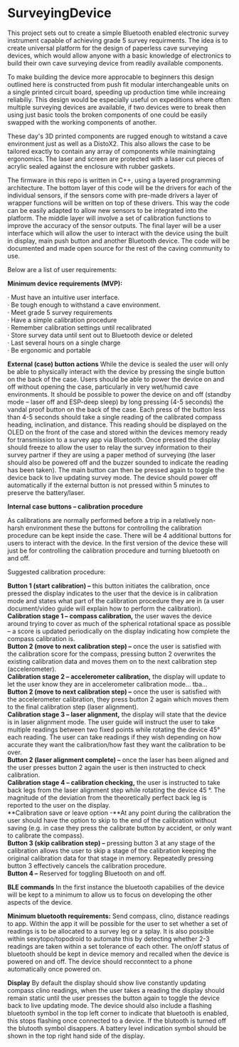 # SurveyingDevice

This project sets out to create a simple Bluetooth enabled electronic survey instrument capable of achieving grade 5 survey requirments.
The idea is to create universal platform for the design of paperless cave surveying devices, which would allow anyone with a basic knowledge of electronics to build their own cave surveying device from readily available components. 

To make building the device more approcable to beginners this design outlined here is constructed from push fit modular interchangeable units on a single printed circuit board, speeding up production time while increaing reliabiliy. This design would be especially useful on expeditions where often multiple surveying devices are available, if two devices were to break then using just basic tools the broken components of one could be easily swapped with the working components of another. 

These day's 3D printed components are rugged enough to witstand a cave environment just as well as a DistoX2. This also allows the case to be tailored exactly to contain any array of components while mainingtaing ergonomics. The laser and screen are protected with a laser cut pieces of acrylic sealed against the enclosure with rubber gaskets. 

The firmware in this repo is written in C++, using a layered programming architecture. The bottom layer of this code will be the drivers for each of the individual sensors, if the sensors come with pre-made drivers a layer of wrapper functions will be written on top of these drivers. This way the code can be easily adapted to allow new sensors to be integrated into the platform. The middle layer will involve a set of calibration functions to improve the accuracy of the sensor outputs. The final layer will be a user interface which will allow the user to interact with the device using the built in display, main push button and another Bluetooth device. The code will be documented and made open source for the rest of the caving community to use.

Below are a list of user requirements:

**Minimum device requirements (MVP):**

·         Must have an intuitive user interface.<br/>
·         Be tough enough to withstand a cave environment.<br/>
·         Meet grade 5 survey requirements<br/>
·         Have a simple calibration procedure<br/>
·         Remember calibration settings until recalibrated<br/>
·         Store survey data until sent out to Bluetooth device or deleted<br/>
·         Last several hours on a single charge<br/>
·         Be ergonomic and portable<br/>

**External (case) button actions**
While the device is sealed the user will only be able to physically interact with the device by pressing the single button on the back of the case.
Users should be able to power the device on and off without opening the case, particularly in very wet/humid cave environments. It should be possible to power the device on and off (standby mode – laser off and ESP-deep sleep) by long pressing (4-5 seconds) the vandal proof button on the back of the case.
Each press of the button less than 4-5 seconds should take a single reading of the calibrated compass heading, inclination, and distance. This reading should be displayed on the OLED on the front of the case and stored within the devices memory ready for transmission to a survey app via Bluetooth.
Once pressed the display should freeze to allow the user to relay the survey information to their survey partner if they are using a paper method of surveying (the laser should also be powered off and the buzzer sounded to indicate the reading has been taken). The main button can then be pressed again to toggle the device back to live updating survey mode. 
The device should power off automatically if the external button is not pressed within 5 minutes to preserve the battery/laser. 

**Internal case buttons – calibration procedure**

As calibrations are normally performed before a trip in a relatively non-harsh environment these the buttons for controlling the calibration procedure can be kept inside the case. There will be 4 additional buttons for users to interact with the device. In the first version of the device these will just be for controlling the calibration procedure and turning bluetooth on and off.

Suggested calibration procedure:

**Button 1 (start calibration) –** this button initiates the calibration, once pressed the display indicates to the user that the device is in calibration mode and states what part of the calibration procedure they are in (a user document/video guide will explain how to perform the calibration).<br/>
**Calibration stage 1 – compass calibration,** the user waves the device around trying to cover as much of the spherical rotational space as possible – a score is updated periodically on the display indicating how complete the compass calibration is.<br/>
**Button 2 (move to next calibration step) –** once the user is satisfied with the calibration score for the compass, pressing button 2 overwrites the existing calibration data and moves them on to the next calibration step (accelerometer).<br/>
**Calibration stage 2 – accelerometer calibration,** the display will update to let the user know they are in accelerometer calibration mode… tba…<br/>
**Button 2 (move to next calibration step) –** once the user is satisfied with the accelerometer calibration, they press button 2 again which moves them to the final calibration step (laser alignment).<br/>
**Calibration stage 3 – laser alignment,** the display will state that the device is in laser alignment mode. The user guide will instruct the user to take multiple readings between two fixed points while rotating the device 45° each reading. The user can take readings if they wish depending on how accurate they want the calibration/how fast they want the calibration to be over.<br/>
**Button 2 (laser alignment complete) –** once the laser has been aligned and the user presses button 2 again the user is then instructed to check calibration.<br/>
**Calibration stage 4 – calibration checking,** the user is instructed to take back legs from the laser alignment step while rotating the device 45 °. The magnitude of the deviation from the theoretically perfect back leg is reported to the user on the display.<br/>
**Calibration save or leave option -**At any point during the calibration the user should have the option to skip to the end of the calibration without saving (e.g. in case they press the calibrate button by accident, or only want to calibrate the compass).<br/>
**Button 3 (skip calibration step) –** pressing button 3 at any stage of the calibration allows the user to skip a stage of the calibration keeping the original calibration data for that stage in memory. Repeatedly pressing button 3 effectively cancels the calibration procedure.<br/>
**Button 4 –** Reserved for toggling Bluetooth on and off.<br/>
 
**BLE commands**
In the first instance the bluetooth capabilies of the device will be kept to a minimum to allow us to focus on developing the other aspects of the device. 

**Minimum bluetooth requirements:** 
Send compass, clino, distance readings to app.
Within the app it will be possible for the user to set whether a set of readings is to be allocated to a survey leg or a splay. It is also possible within sexytopo/topodroid to automate this by detecting whether 2-3 readings are taken within a set tolerance of each other. 
The on/off status of bluetooth should be kept in device memory and recalled when the device is powered on and off. The device should recconntect to a phone automatically once powered on. 

**Display**
By default the display should show live constantly updating compass clino readings, when the user takes a reading the display should remain static until the user presses the button again to toggle the device back to live updating mode. 
The device should also include a flashing bluetooth symbol in the top left corner to indicate that bluetooth is enabled, this stops flashing once connected to a device. If the blutooth is turned off the blutooth symbol disappers. 
A battery level indication symbol should be shown in the top right hand side of the display. 
